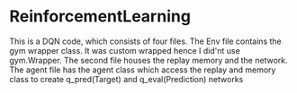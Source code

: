 # ReinforcementLearning

This is a DQN code, which consists of four files. The Env file contains the gym wrapper class. It was custom wrapped hence I did'nt use gym.Wrapper. The second file houses the replay memory and the network. The agent file has the agent class which access the replay and memory class to create q_pred(Target) and q_eval(Prediction) networks
